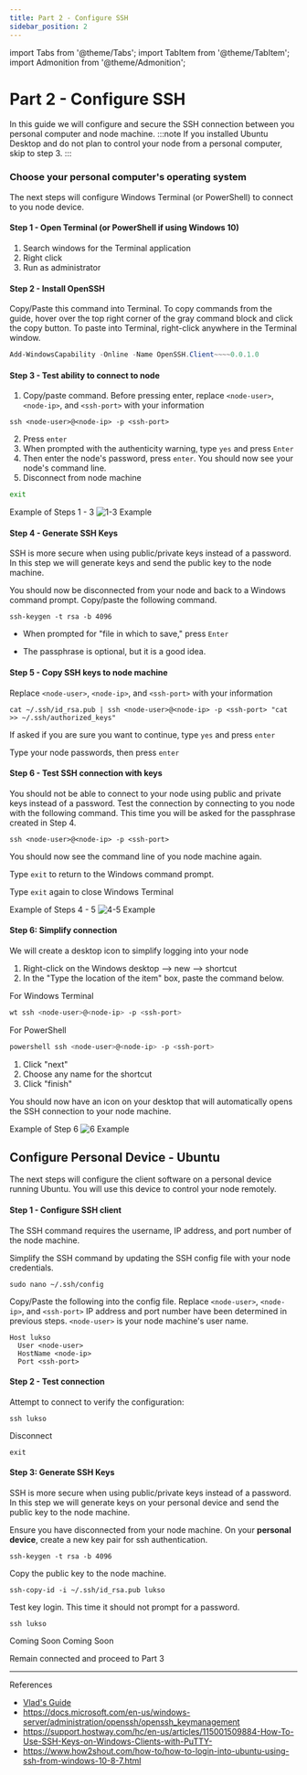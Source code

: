 ```yaml
---
title: Part 2 - Configure SSH
sidebar_position: 2
---
```


import Tabs from '@theme/Tabs';
import TabItem from '@theme/TabItem';
import Admonition from '@theme/Admonition';

# Part 2 - Configure SSH

In this guide we will configure and secure the SSH connection between you personal computer and node machine.
:::note
If you installed Ubuntu Desktop and do not plan to control your node from a personal computer, skip to step 3.
:::

### Choose your personal computer's operating system

<Tabs>
<TabItem value="windows-terminal" label="Windows Terminal">

The next steps will configure Windows Terminal (or PowerShell) to connect to you node device.

#### Step 1 - Open Terminal (or PowerShell if using Windows 10)

1. Search windows for the Terminal application
2. Right click
3. Run as administrator

#### Step 2 - Install OpenSSH

Copy/Paste this command into Terminal. To copy commands from the guide, hover over the top right corner of the gray command block and click the copy button. To paste into Terminal, right-click anywhere in the Terminal window.

```powershell
Add-WindowsCapability -Online -Name OpenSSH.Client~~~~0.0.1.0
```

#### Step 3 - Test ability to connect to node

1. Copy/paste command. Before pressing enter, replace `<node-user>`, `<node-ip>`, and `<ssh-port>` with your information

```
ssh <node-user>@<node-ip> -p <ssh-port>
```

2. Press `enter`
3. When prompted with the authenticity warning, type `yes` and press `Enter`
4. Then enter the node's password, press `enter`. You should now see your node's command line.
5. Disconnect from node machine

```sh
exit
```

Example of Steps 1 - 3
![1-3 Example](./img-p2/win01-03.gif)

#### Step 4 - Generate SSH Keys

SSH is more secure when using public/private keys instead of a password. In this step we will generate keys and send the public key to the node machine.

You should now be disconnected from your node and back to a Windows command prompt. Copy/paste the following command.

```
ssh-keygen -t rsa -b 4096
```

- When prompted for "file in which to save," press `Enter`

- The passphrase is optional, but it is a good idea.

#### Step 5 - Copy SSH keys to node machine

Replace `<node-user>`, `<node-ip>`, and `<ssh-port>` with your information

```
cat ~/.ssh/id_rsa.pub | ssh <node-user>@<node-ip> -p <ssh-port> "cat >> ~/.ssh/authorized_keys"
```

If asked if you are sure you want to continue, type `yes` and press `enter`

Type your node passwords, then press `enter`

#### Step 6 - Test SSH connection with keys

You should not be able to connect to your node using public and private keys instead of a password. Test the connection by connecting to you node with the following command. This time you will be asked for the passphrase created in Step 4.

```
ssh <node-user>@<node-ip> -p <ssh-port>
```

You should now see the command line of you node machine again.

Type `exit` to return to the Windows command prompt.

Type `exit` again to close Windows Terminal

Example of Steps 4 - 5
![4-5 Example](./img-p2/win04-05.gif)

#### Step 6: Simplify connection

We will create a desktop icon to simplify logging into your node

1. Right-click on the Windows desktop --> new --> shortcut
2. In the "Type the location of the item" box, paste the command below.

For Windows Terminal

```sh title="replace <node-user> <node-ip> <ssh-port> with your information"
wt ssh <node-user>@<node-ip> -p <ssh-port>
```

For PowerShell

```sh title="replace <node-user> <node-ip> <ssh-port> with your information"
powershell ssh <node-user>@<node-ip> -p <ssh-port>
```

1. Click "next"
1. Choose any name for the shortcut
1. Click "finish"

You should now have an icon on your desktop that will automatically opens the SSH connection to your node machine.

Example of Step 6
![6 Example](./img-p2/win06.gif)

  </TabItem>
  <TabItem value="ubuntu" label="Ubuntu">

## Configure Personal Device - Ubuntu

The next steps will configure the client software on a personal device running Ubuntu. You will use this device to control your node remotely.

#### Step 1 - Configure SSH client

The SSH command requires the username, IP address, and port number of the node machine.

Simplify the SSH command by updating the SSH config file with your node credentials.

```
sudo nano ~/.ssh/config
```

Copy/Paste the following into the config file.
Replace `<node-user>`, `<node-ip>`, and `<ssh-port>`
IP address and port number have been determined in previous steps.
`<node-user>` is your node machine's user name.

```
Host lukso
  User <node-user>
  HostName <node-ip>
  Port <ssh-port>
```

#### Step 2 - Test connection

Attempt to connect to verify the configuration:

```
ssh lukso
```

Disconnect

```
exit
```

#### Step 3: Generate SSH Keys

SSH is more secure when using public/private keys instead of a password. In this step we will generate keys on your personal device and send the public key to the node machine.

Ensure you have disconnected from your node machine. On your **personal device**, create a new key pair for ssh authentication.

```
ssh-keygen -t rsa -b 4096
```

Copy the public key to the node machine.

```
ssh-copy-id -i ~/.ssh/id_rsa.pub lukso
```

Test key login. This time it should not prompt for a password.

```
ssh lukso
```

  </TabItem>
  <TabItem value="Windows" label="Windows (Putty)">
Coming Soon
  </TabItem>
  <TabItem value="macOS" label="macOS">
Coming Soon
  </TabItem>
</Tabs>

Remain connected and proceed to Part 3

---

References

- [Vlad's Guide](https://github.com/lykhonis/lukso-node-guide#auto-start)
- https://docs.microsoft.com/en-us/windows-server/administration/openssh/openssh_keymanagement
- https://support.hostway.com/hc/en-us/articles/115001509884-How-To-Use-SSH-Keys-on-Windows-Clients-with-PuTTY-
- https://www.how2shout.com/how-to/how-to-login-into-ubuntu-using-ssh-from-windows-10-8-7.html
